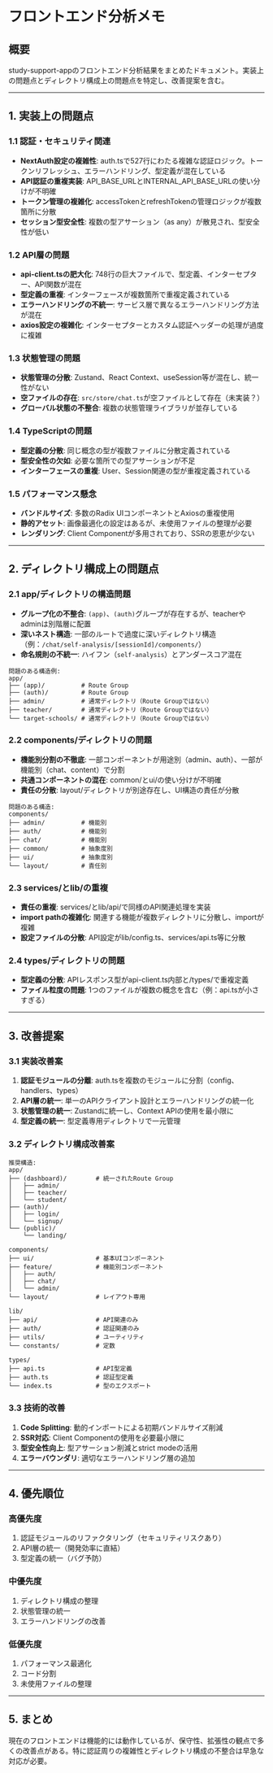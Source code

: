 # フロントエンド分析メモ

## 概要
study-support-appのフロントエンド分析結果をまとめたドキュメント。実装上の問題点とディレクトリ構成上の問題点を特定し、改善提案を含む。

---

## 1. 実装上の問題点

### 1.1 認証・セキュリティ関連
- **NextAuth設定の複雑性**: auth.tsで527行にわたる複雑な認証ロジック。トークンリフレッシュ、エラーハンドリング、型定義が混在している
- **API認証の重複実装**: API_BASE_URLとINTERNAL_API_BASE_URLの使い分けが不明確
- **トークン管理の複雑化**: accessTokenとrefreshTokenの管理ロジックが複数箇所に分散
- **セッション型安全性**: 複数の型アサーション（as any）が散見され、型安全性が低い

### 1.2 API層の問題
- **api-client.tsの肥大化**: 748行の巨大ファイルで、型定義、インターセプター、API関数が混在
- **型定義の重複**: インターフェースが複数箇所で重複定義されている
- **エラーハンドリングの不統一**: サービス層で異なるエラーハンドリング方法が混在
- **axios設定の複雑化**: インターセプターとカスタム認証ヘッダーの処理が過度に複雑

### 1.3 状態管理の問題
- **状態管理の分散**: Zustand、React Context、useSession等が混在し、統一性がない
- **空ファイルの存在**: `src/store/chat.ts`が空ファイルとして存在（未実装？）
- **グローバル状態の不整合**: 複数の状態管理ライブラリが並存している

### 1.4 TypeScriptの問題
- **型定義の分散**: 同じ概念の型が複数ファイルに分散定義されている
- **型安全性の欠如**: 必要な箇所での型アサーションが不足
- **インターフェースの重複**: User、Session関連の型が重複定義されている

### 1.5 パフォーマンス懸念
- **バンドルサイズ**: 多数のRadix UIコンポーネントとAxiosの重複使用
- **静的アセット**: 画像最適化の設定はあるが、未使用ファイルの整理が必要
- **レンダリング**: Client Componentが多用されており、SSRの恩恵が少ない

---

## 2. ディレクトリ構成上の問題点

### 2.1 app/ディレクトリの構造問題
- **グループ化の不整合**: `(app)`、`(auth)`グループが存在するが、teacherやadminは別階層に配置
- **深いネスト構造**: 一部のルートで過度に深いディレクトリ構造（例：`/chat/self-analysis/[sessionId]/components/`）
- **命名規則の不統一**: ハイフン（`self-analysis`）とアンダースコア混在

```
問題のある構造例:
app/
├── (app)/          # Route Group
├── (auth)/         # Route Group
├── admin/          # 通常ディレクトリ（Route Groupではない）
├── teacher/        # 通常ディレクトリ（Route Groupではない）
└── target-schools/ # 通常ディレクトリ（Route Groupではない）
```

### 2.2 components/ディレクトリの問題
- **機能別分割の不徹底**: 一部コンポーネントが用途別（admin、auth）、一部が機能別（chat、content）で分割
- **共通コンポーネントの混在**: common/とui/の使い分けが不明確
- **責任の分散**: layout/ディレクトリが別途存在し、UI構造の責任が分散

```
問題のある構造:
components/
├── admin/          # 機能別
├── auth/           # 機能別
├── chat/           # 機能別
├── common/         # 抽象度別
├── ui/             # 抽象度別
└── layout/         # 責任別
```

### 2.3 services/とlib/の重複
- **責任の重複**: services/とlib/api/で同様のAPI関連処理を実装
- **import pathの複雑化**: 関連する機能が複数ディレクトリに分散し、importが複雑
- **設定ファイルの分散**: API設定がlib/config.ts、services/api.ts等に分散

### 2.4 types/ディレクトリの問題
- **型定義の分散**: APIレスポンス型がapi-client.ts内部と/types/で重複定義
- **ファイル粒度の問題**: 1つのファイルが複数の概念を含む（例：api.tsが小さすぎる）

---

## 3. 改善提案

### 3.1 実装改善案
1. **認証モジュールの分離**: auth.tsを複数のモジュールに分割（config、handlers、types）
2. **API層の統一**: 単一のAPIクライアント設計とエラーハンドリングの統一化
3. **状態管理の統一**: Zustandに統一し、Context APIの使用を最小限に
4. **型定義の統一**: 型定義専用ディレクトリで一元管理

### 3.2 ディレクトリ構成改善案
```
推奨構造:
app/
├── (dashboard)/        # 統一されたRoute Group
│   ├── admin/
│   ├── teacher/
│   └── student/
├── (auth)/
│   ├── login/
│   └── signup/
└── (public)/
    └── landing/

components/
├── ui/                 # 基本UIコンポーネント
├── feature/            # 機能別コンポーネント
│   ├── auth/
│   ├── chat/
│   └── admin/
└── layout/             # レイアウト専用

lib/
├── api/                # API関連のみ
├── auth/               # 認証関連のみ
├── utils/              # ユーティリティ
└── constants/          # 定数

types/
├── api.ts              # API型定義
├── auth.ts             # 認証型定義
└── index.ts            # 型のエクスポート
```

### 3.3 技術的改善
1. **Code Splitting**: 動的インポートによる初期バンドルサイズ削減
2. **SSR対応**: Client Componentの使用を必要最小限に
3. **型安全性向上**: 型アサーション削減とstrict modeの活用
4. **エラーバウンダリ**: 適切なエラーハンドリング層の追加

---

## 4. 優先順位

### 高優先度
1. 認証モジュールのリファクタリング（セキュリティリスクあり）
2. API層の統一（開発効率に直結）
3. 型定義の統一（バグ予防）

### 中優先度
1. ディレクトリ構成の整理
2. 状態管理の統一
3. エラーハンドリングの改善

### 低優先度
1. パフォーマンス最適化
2. コード分割
3. 未使用ファイルの整理

---

## 5. まとめ
現在のフロントエンドは機能的には動作しているが、保守性、拡張性の観点で多くの改善点がある。特に認証周りの複雑性とディレクトリ構成の不整合は早急な対応が必要。

